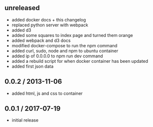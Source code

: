 unreleased
------------------
* added docker docs + this changelog
* replaced python server with webpack
* added d3
* added some squares to index page and turned them orange
* added webpack and d3 docs
* modified docker-compose to run the npm command
* added curl, sudo, node and npm to ubuntu container
* added ip of 0.0.0.0 to npm run dev command
* added a rebuild script for when docker container has been updated
* added first json data

0.0.2 / 2013-11-06
------------------
* added html, js and css to container

0.0.1 / 2017-07-19
------------------
* initial release

